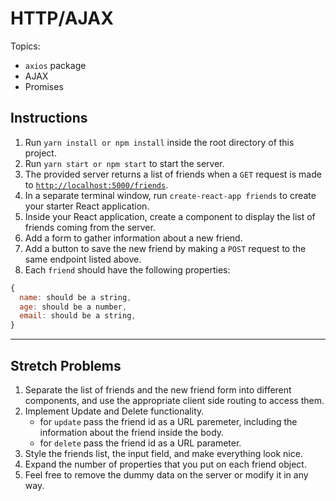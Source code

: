 # HTTP/AJAX

Topics:

* `axios` package
* AJAX
* Promises

## Instructions

1. Run `yarn install or npm install` inside the root directory of this project.
2. Run `yarn start or npm start` to start the server.
3. The provided server returns a list of friends when a `GET` request is made to [`http://localhost:5000/friends`](http://localhost:5000/friends).
4. In a separate terminal window, run `create-react-app friends` to create your starter React application.
5. Inside your React application, create a component to display the list of friends coming from the server.
6. Add a form to gather information about a new friend.
7. Add a button to save the new friend by making a `POST` request to the same endpoint listed above.
7. Each `friend` should have the following properties:

```js
{
  name: should be a string,
  age: should be a number,
  email: should be a string,
}
```

***

## Stretch Problems

1. Separate the list of friends and the new friend form into different components, and use the appropriate client side routing to access them.
2. Implement Update and Delete functionality.
    - for `update` pass the friend id as a URL paremeter, including the information about the friend inside the body.
    - for `delete` pass the friend id as a URL parameter.
3. Style the friends list, the input field, and make everything look nice.
4. Expand the number of properties that you put on each friend object.
5. Feel free to remove the dummy data on the server or modify it in any way.
